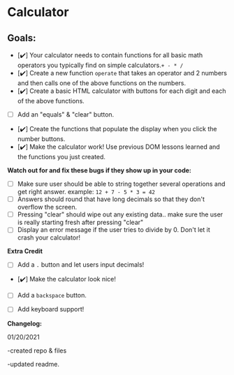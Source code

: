 # Calculator

## Goals:
- [✔️] Your calculator needs to contain functions for all basic math operators you typically find on simple calculators.`+ - * /`
- [✔️] Create a new function `operate` that takes an operator and 2 numbers and then calls one of the above functions on the numbers.
- [✔️] Create a basic HTML calculator with buttons for each digit and each of the above functions.
- [ ] Add an "equals" & "clear" button.
- [✔️] Create the functions that populate the display when you click the number buttons.
- [✔️] Make the calculator work! Use previous DOM lessons learned and the functions you just created.

**Watch out for and fix these bugs if they show up in your code:**

- [ ] Make sure user should be able to string together several operations and get right answer. example: `12 + 7 - 5 * 3 = 42`
- [ ] Answers should round that have long decimals so that they don't overflow the screen.
- [ ] Pressing "clear" should wipe out any existing data.. make sure the user is really starting fresh after pressing "clear"
- [ ] Display an error message if the user tries to divide by 0. Don't let it crash your calculator!

**Extra Credit**

- [ ] Add a ` . ` button and let users input decimals!
- [✔️] Make the calculator look nice!
- [ ] Add a `backspace` button.
- [ ] Add keyboard support!


**Changelog:**

01/20/2021

-created repo & files

-updated readme.
